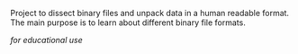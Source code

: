 Project to dissect binary files and unpack data in a human readable format. The main purpose is to learn about different binary file formats. 

*for educational use*
